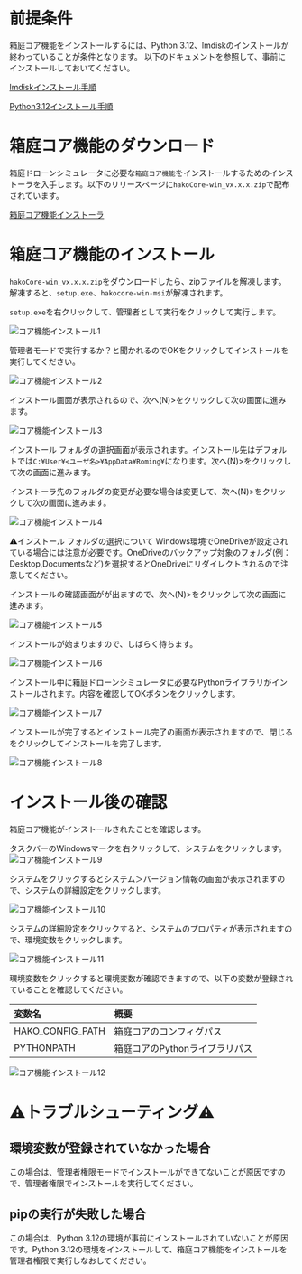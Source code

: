 # 前提条件

箱庭コア機能をインストールするには、Python 3.12、lmdiskのインストールが終わっていることが条件となります。
以下のドキュメントを参照して、事前にインストールしておいてください。

[lmdiskインストール手順](https://github.com/buildko89/documents/blob/main/hakodoc/preinstall-doc/lmdisk_install.md)

[Python3.12インストール手順](https://github.com/buildko89/documents/blob/main/hakodoc/preinstall-doc/python_install.md)

# 箱庭コア機能のダウンロード

箱庭ドローンシミュレータに必要な`箱庭コア機能`をインストールするためのインストーラを入手します。以下のリリースページに`hakoCore-win_vx.x.x.zip`で配布されています。

[箱庭コア機能インストーラ](https://github.com/buildko89/coreinstaller/releases)

# 箱庭コア機能のインストール

`hakoCore-win_vx.x.x.zip`をダウンロードしたら、zipファイルを解凍します。解凍すると、`setup.exe`、`hakocore-win-msi`が解凍されます。

`setup.exe`を右クリックして、管理者として実行をクリックして実行します。

![コア機能インストール1](./core/core1.png)

管理者モードで実行するか？と聞かれるのでOKをクリックしてインストールを実行してください。

![コア機能インストール2](./core/core2.png)

インストール画面が表示されるので、次へ(N)>をクリックして次の画面に進みます。

![コア機能インストール3](./core/core3.png)

インストール フォルダの選択画面が表示されます。インストール先はデフォルトでは`C:¥User¥<ユーザ名>¥AppData¥Roming¥`になります。次へ(N)>をクリックして次の画面に進みます。

インストーラ先のフォルダの変更が必要な場合は変更して、次へ(N)>をクリックして次の画面に進みます。

![コア機能インストール4](./core/core4.png)

⚠️インストール フォルダの選択について
Windows環境でOneDriveが設定されている場合には注意が必要です。OneDriveのバックアップ対象のフォルダ(例：Desktop,Documentsなど)を選択するとOneDriveにリダイレクトされるので注意してください。

インストールの確認画面がが出ますので、次へ(N)>をクリックして次の画面に進みます。

![コア機能インストール5](./core/core5.png)

インストールが始まりますので、しばらく待ちます。

![コア機能インストール6](./core/core6.png)

インストール中に箱庭ドローンシミュレータに必要なPythonライブラリがインストールされます。内容を確認してOKボタンをクリックします。

![コア機能インストール7](./core/core7.png)

インストールが完了するとインストール完了の画面が表示されますので、閉じるをクリックしてインストールを完了します。

![コア機能インストール8](./core/core8.png)

# インストール後の確認

箱庭コア機能がインストールされたことを確認します。

タスクバーのWindowsマークを右クリックして、システムをクリックします。
![コア機能インストール9](./core/core9.png)

システムをクリックするとシステム＞バージョン情報の画面が表示されますので、システムの詳細設定をクリックします。

![コア機能インストール10](./core/core10.png)

システムの詳細設定をクリックすると、システムのプロパティが表示されますので、環境変数をクリックします。

![コア機能インストール11](./core/core11.png)

環境変数をクリックすると環境変数が確認できますので、以下の変数が登録されていることを確認してください。

|変数名|概要|
|:---|:---|
|HAKO_CONFIG_PATH|箱庭コアのコンフィグパス|
|PYTHONPATH|箱庭コアのPythonライブラリパス|

![コア機能インストール12](./core/core12.png)

# ⚠️トラブルシューティング⚠️

## 環境変数が登録されていなかった場合

この場合は、管理者権限モードでインストールができてないことが原因ですので、管理者権限でインストールを実行してください。

## pipの実行が失敗した場合

この場合は、Python 3.12の環境が事前にインストールされていないことが原因です。Python 3.12の環境をインストールして、箱庭コア機能をインストールを管理者権限で実行しなおしてください。

